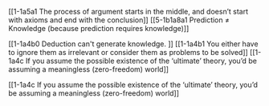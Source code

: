 [[1-1a5a1 The process of argument starts in the middle, and doesn’t start with axioms and end with the conclusion]]
[[5-1b1a8a1 Prediction ≠ Knowledge (because prediction requires knowledge)]]

[[1-1a4b0 Deduction can't generate knowledge. ]]
[[1-1a4b1 You either have to ignore them as irrelevant or consider them as problems to be solved]]
[[1-1a4c If you assume the possible existence of the ‘ultimate’ theory, you’d be assuming a meaningless (zero-freedom) world]]

[[1-1a4c If you assume the possible existence of the ‘ultimate’ theory, you’d be assuming a meaningless (zero-freedom) world]]